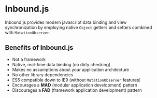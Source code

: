 # Inbound.js

Inbound.js provides modern javascript data binding and view synchronization by employing native `Object` getters and setters combined with `MutationObserver`.

## Benefits of Inbound.js

- Not a framework
- Native, real-time data binding (no dirty checking)
- Makes no assumptions about your application architecture
- No other library dependencies
- ES5 compatible down to IE9 (without `MutationObserver` features)
- Encourages a **MAD** (modular application development) pattern
- Discourages a **FAD** (framework application development) pattern